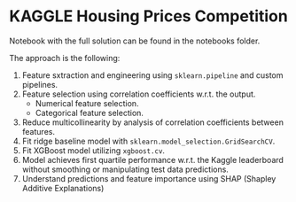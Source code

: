 # KAGGLE Housing Prices Competition

Notebook with the full solution can be found in the notebooks folder.

The approach is the following:

1. Feature sxtraction and engineering using `sklearn.pipeline` and custom pipelines.
2. Feature selection using correlation coefficients w.r.t. the output.
   - Numerical feature selection.
   - Categorical feature selection.
3. Reduce multicollinearity by analysis of correlation coefficients between features.
4. Fit ridge baseline model with `sklearn.model_selection.GridSearchCV`.
5. Fit XGBoost model utilizing `xgboost.cv`.
6. Model achieves first quartile performance w.r.t. the Kaggle leaderboard without smoothing or manipulating test data predictions.
7. Understand predictions and feature importance using SHAP (Shapley Additive Explanations)
